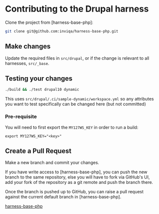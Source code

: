 # Contributing to the Drupal harness

Clone the project from [harness-base-php]:
```bash
git clone git@github.com:inviqa/harness-base-php.git
```

## Make changes

Update the required files in `src/drupal`, or if the change is relevant to all harnesses, `src/_base`.

## Testing your changes
```bash
./build && ./test drupal10 dynamic
```
This uses `src/drupal/.ci/sample-dynamic/workspace.yml` so any attributes you want to test specifically can be changed here (but not committed)

### Pre-requisite
You will need to first export the `MY127WS_KEY` in order to run a build:
```
export MY127WS_KEY="<key>"
```

## Create a Pull Request

Make a new branch and commit your changes.

If you have write access to [harness-base-php], you can push the new branch
to the same repository, else you will have to fork via GitHub's UI, add
your fork of the repository as a git remote and push the branch there.

Once the branch is pushed up to GitHub, you can raise a pull request against
the current default branch in [harness-base-php].

[harness-base-php](https://github.com/inviqa/harness-base-php)
